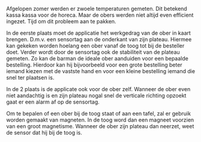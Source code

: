 Afgelopen zomer werden er zwoele temperaturen gemeten. Dit betekend kassa kassa voor de horeca. Maar de obers werden niet altijd even efficient ingezet. Tijd om dit probleem aan te pakken. 

In de eerste plaats moet de applicatie het werkgedrag van de ober in kaart brengen. D.m.v. een sensortag aan de onderkant van zijn plateau. Hiermee kan gekeken worden hoelang een ober vanaf de toog tot bij de besteller doet.
Verder wordt door de sensortag ook de stabiliteit van de plateau gemeten. Zo kan de barman de ideale ober aanduiden voor een bepaalde bestelling. Hierdoor kan hij bijvoorbeeld voor een grote bestelling beter iemand kiezen met de vastste hand en voor een kleine bestelling iemand die snel ter plaatsen is. 

In de 2 plaats is de applicate ook voor de ober zelf. Wanneer de ober even niet aandachtig is en zijn plateau nogal snel de verticale richting opzoekt gaat er een alarm af op de sensortag. 

Om te bepalen of een ober bij de toog staat of aan een tafel, zal er gebruik worden gemaakt van magneten. In de toog word dan een magneet voorzien van een groot magnetisme. Wanneer de ober zijn plateau dan neerzet, weet de sensor dat hij bij de toog is. 